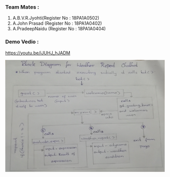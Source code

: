 ### Team Mates :
1. A.B.V.R.Jyohti(Register No : 18PA1A0502)
2. A.John Prasad (Register No : 18PA1A0402)
3. A.PradeepNaidu (Register No : 18PA1A0404)

### Demo Vedio :
https://youtu.be/iJUHJ_hJADM

![BlockDiagram image](https://raw.githubusercontent.com/JyothiAdabala/ML2021/main/block-diagram.jpg)
